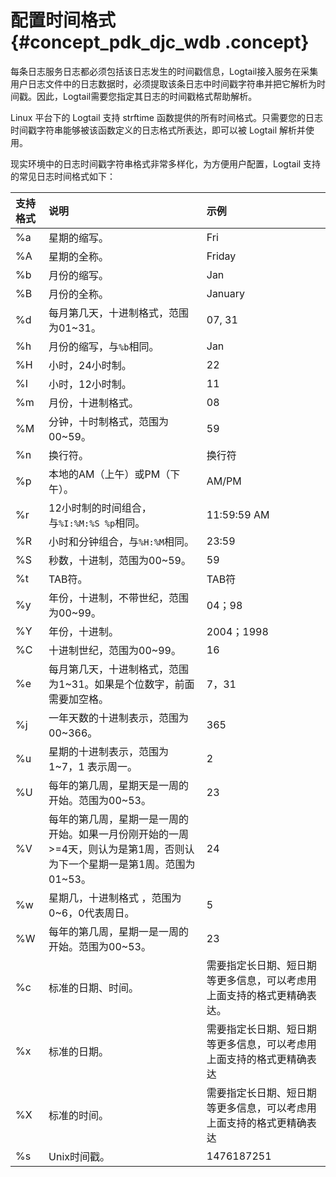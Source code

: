 # 配置时间格式 {#concept_pdk_djc_wdb .concept}

每条日志服务日志都必须包括该日志发生的时间戳信息，Logtail接入服务在采集用户日志文件中的日志数据时，必须提取该条日志中时间戳字符串并把它解析为时间戳。因此，Logtail需要您指定其日志的时间戳格式帮助解析。

Linux 平台下的 Logtail 支持 strftime 函数提供的所有时间格式。只需要您的日志时间戳字符串能够被该函数定义的日志格式所表达，即可以被 Logtail 解析并使用。

现实环境中的日志时间戳字符串格式非常多样化，为方便用户配置，Logtail 支持的常见日志时间格式如下：

|支持格式|说明|示例|
|:---|:-|:-|
|%a|星期的缩写。|Fri|
|%A|星期的全称。|Friday|
|%b|月份的缩写。|Jan|
|%B|月份的全称。|January|
|%d|每月第几天，十进制格式，范围为01~31。|07, 31|
|%h|月份的缩写，与`%b`相同。|Jan|
|%H|小时，24小时制。|22|
|%I|小时，12小时制。|11|
|%m|月份，十进制格式。|08|
|%M|分钟，十时制格式，范围为00~59。|59|
|%n|换行符。|换行符|
|%p|本地的AM（上午）或PM（下午）。|AM/PM|
|%r|12小时制的时间组合，与`%I:%M:%S %p`相同。|11:59:59 AM|
|%R|小时和分钟组合，与`%H:%M`相同。|23:59|
|%S|秒数，十进制，范围为00~59。|59|
|%t|TAB符。|TAB符|
|%y|年份，十进制，不带世纪，范围为00~99。|04；98|
|%Y|年份，十进制。|2004；1998|
|%C|十进制世纪，范围为00~99。|16|
|%e|每月第几天，十进制格式，范围为1~31。如果是个位数字，前面需要加空格。|7，31|
|%j|一年天数的十进制表示，范围为00~366。|365|
|%u|星期的十进制表示，范围为1~7，1 表示周一。|2|
|%U|每年的第几周，星期天是一周的开始。范围为00~53。|23|
|%V|每年的第几周，星期一是一周的开始。如果一月份刚开始的一周\>=4天，则认为是第1周，否则认为下一个星期一是第1周。范围为01~53。|24|
|%w|星期几，十进制格式 ，范围为0~6，0代表周日。|5|
|%W|每年的第几周，星期一是一周的开始。范围为00~53。|23|
|%c|标准的日期、时间。|需要指定长日期、短日期等更多信息，可以考虑用上面支持的格式更精确表达。|
|%x|标准的日期。|需要指定长日期、短日期等更多信息，可以考虑用上面支持的格式更精确表达|
|%X|标准的时间。|需要指定长日期、短日期等更多信息，可以考虑用上面支持的格式更精确表达|
|%s|Unix时间戳。|1476187251|

